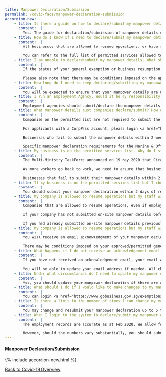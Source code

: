 ```yaml
---
title: Manpower Declaration/Submission
permalink: /covid-faqs/manpower-declaration-submission
accordion-new:
    - title: Is there a guide on how to declare/submit my manpower details?
      content:  |        
        Yes. The guide for declaration/submission of manpower details can be found <a href="https://file.go.gov.sg/essentialmanpowerguide25sep.pdf" target="_blank">here</a>.
    - title: How do I know if I need to declare/submit my manpower details?
      content:  |            
        All businesses that are allowed to resume operations, or have received an approval for their General Exemption application, are required to do so.

        You can refer to the full list of permitted services allowed to resume operations <a href="images/covid/Permittedserviceslist2.pdf" target="_blank">here</a>.
    - title: I am unable to declare/submit my manpower details. What should I do?
      content:  |
        If the status of your general exemption or business resumption is not reflected as “approved” or “permitted”, you will be unable to declare your manpower details. If you require assistance, please write to MTI at <a href = "mailto: covid_gobusiness@mti.gov.sg">covid_gobusiness@mti.gov.sg</a>.

        Please also note that there may be conditions imposed on the approval of your general exemption. These conditions will be indicated in your official email notification of approval. Alternatively, you may also login <a href="https://www.gobusiness.gov.sg/exemptions" target="_blank">here</a> to check your exemption application for any conditions to your approval.  
    - title: How long do I need to keep declaring/submitting my manpower details? Do I need to update this information on a daily basis whenever there are changes to my manpower count?
      content:  |
        You will be expected to ensure that your manpower details are updated for the entire duration of the phased resumption of businesses. Any significant changes to the manpower count or manpower details which you had declared/submitted earlier should be updated as soon as possible.  
    - title: I run an Employment Agency. Would it be my responsibility to submit/declare my manpower details or should companies that hire these contract employees be responsible?
      content:  |  
        Employment agencies should submit/declare the manpower details for all employees under their direct employment, regardless of where they are deployed.
    - title: What manpower details must companies declare/submit? How do I declare/submit my manpower details?
      content:  |  
        Companies on the permitted list are not required to submit the NRIC/FIN for their workers. They will only need to declare their manpower numbers (i.e. total number of manpower on-site and the maximum number of manpower on-site at any given time).

        For applicants with a CorpPass account, please login <a href="https://www.gobusiness.gov.sg/exemptions" target="_blank">here</a>. Thereafter, please click on the button “submit manpower”, which will be made available only for permitted business resumptions/ general exemptions.

        Businesses who fail to submit the manpower details within 2 weeks of resuming operations will be in breach of the COVID-19 (Temporary Measures) Act. First-time offenders found operating will face a fine of up to $10,000, imprisonment of up to six months, or both. Subsequent offences may face a fine of up to $20,000, imprisonment of up to twelve months, or both.

        Specific manpower declaration requirements for the Marine & Offshore and Process sectors can be found here.       
    - title: My business is on the permitted services list. Why do I still need to declare my manpower details?
      content:  |  
        The Multi-Ministry TaskForce announced on 19 May 2020 that Circuit Breaker measures will be gradually eased from 2 June 2020, and businesses will be allowed to resume activities in a phased manner.

        As more workers go back to work, we need to ensure that businesses resume operations in a safe way. Hence, businesses that are allowed to resume operations are required to declare their manpower details.

        Businesses that fail to submit their manpower details within 2 weeks of resuming operations will be in breach of the COVID-19 (Temporary Measures) Act. First-time offenders found operating will face a fine of up to $10,000, imprisonment of up to six months, or both. Subsequent offences may face a fine of up to $20,000, imprisonment of up to twelve months, or both.
    - title: If my business is on the permitted services list but I choose to resume my business operations at a later date when do I need to submit my manpower declaration?
      content:  |
        You should submit your manpower declaration within 2 days of resumption of your business operations.
    - title: My company is allowed to resume operations but my staff will be continuing to work from home. How should I submit my manpower declaration?
      content:  |
        Companies that are allowed to resume operations, even if employees are working from home, must submit their manpower declaration within 2 days of resuming operations.

        If your company has not submitted on-site manpower details before and is not operating on-site, please click on the “declare 0 button” to declare “0” manpower working on-site.

        If you had already submitted on-site manpower details previously but are now ceasing on-site operations, click on the “reset to 0” button under the field “total number of manpower working on-site” to declare “0” manpower working on-site.
    - title: My company is allowed to resume operations but my staff will be continuing to work from home. How should I submit my manpower declaration?
      content:  |
        You will receive an email acknowledgment of your manpower declaration. You can only resume operations from the specified date indicated against your business resumption status, when you login <a href="https://www.gobusiness.gov.sg/exemptions" target="_blank">here</a>.

        There may be conditions imposed on your approved/permitted general exemption/business resumption. These conditions will also be indicated in the email acknowledgement of your manpower declaration. Alternatively, you may login <a href="https://www.gobusiness.gov.sg/exemptions" target="_blank">here</a> to check your general exemption/business resumption status for any conditions to your approval.
    - title: What happens if I do not receive an acknowledgement email after I have declared my manpower details?
      content:  |
        If you have not received an acknowledgement email, your email address may be inaccurately captured on our system. For applicants with a CorpPass account, kindly login here to verify that your email address is accurately reflected.

        You will be able to update your email address if needed. All changes will be reflected immediately. You will also be able to check whether your declaration has been captured. You should resubmit the declaration if it has not been captured.
    - title: Under what circumstances do I need to update my manpower declaration? Do I need to do so if there is a change in the number of employees/workers working on-site?
      content:  |
        Yes, you should update your manpower declaration if there are any changes to (i) the total number of employees/workers working on-site and (ii) the maximum number of workers on-site at any given time.
    - title: What should I do if I would like to make changes to my manpower declaration?
      content:  |
        You can login <a href="https://www.gobusiness.gov.sg/exemptions" target="_blank">here</a> and click on your business resumption to resubmit your manpower declaration.
    - title: Is there a limit to the number of times I can change my manpower declaration details?
      content:  |     
        You may change and resubmit your manpower declaration up to 5 times a day.
    - title: When I login to the system to declare/submit my manpower details, I notice that “the number of employees/workers under my employment” reflected is incorrect. What should I do?
      content:  |   
        The employment records are accurate as at Feb 2020. We allow for reasonable fluctuations to this number. Therefore, you should continue to declare your manpower details.

        However, should the numbers vary substantially, you should submit a copy of your manpower records with the Ministry of Manpower (MOM) and/or the Central Provident Fund (CPF) to MTI at covid_gobusiness@mti.gov.sg.       
---
```


#### Manpower Declaration/Submission
{% include accordion-new.html %}

[Back to Covid-19 Overview](/covid/)
